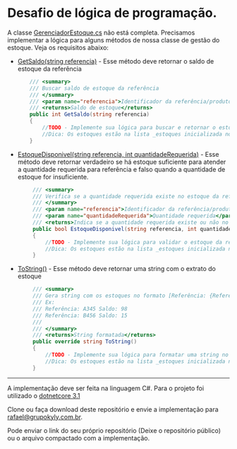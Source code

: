 # Desafio de lógica de programação.

A classe [GerenciadorEstoque.cs](https://github.com/grupokyly/TesteDeveloper/blob/master/TesteDeveloper/GerenciadorEstoque.cs) não está completa. 
Precisamos implementar a lógica para alguns métodos de nossa classe de gestão do estoque. Veja os requisitos abaixo:

- [GetSaldo(string referencia)](https://github.com/grupokyly/TesteDeveloper/blob/master/TesteDeveloper/GerenciadorEstoque.cs#L42) - Esse método deve retornar o saldo de estoque da referência
 ```cs
        /// <summary>
        /// Buscar saldo de estoque da referência
        /// </summary>
        /// <param name="referencia">Identificador da referência/produto</param>
        /// <returns>Saldo de estoque</returns>
        public int GetSaldo(string referencia)
        {
            //TODO - Implemente sua lógica para buscar e retornar o estoque da referência
            //Dica: Os estoques estão na lista _estoques inicializada no construtor
        }
```


- [EstoqueDisponivel(string referencia, int quantidadeRequerida)](https://github.com/grupokyly/TesteDeveloper/blob/master/TesteDeveloper/GerenciadorEstoque.cs#L31) - Esse método deve retornar verdadeiro se há estoque suficiente para atender a quantidade requerida para referência e falso quando a quantidade de estoque for insuficiente.
```cs
        /// <summary>
        /// Verifica se a quantidade requerida existe no estoque da referência
        /// </summary>
        /// <param name="referencia">Identificador da referência/produto</param>
        /// <param name="quantidadeRequerida">Quantidade requerida</param>
        /// <returns>Indica se a quantidade requerida existe ou não no estoque</returns>
        public bool EstoqueDisponivel(string referencia, int quantidadeRequerida)
        {
            //TODO - Implemente sua lógica para validar o estoque da referência contra a quantidade requerida
            //Dica: Os estoques estão na lista _estoques inicializada no construtor
        }
```

- [ToString()](https://github.com/grupokyly/TesteDeveloper/blob/master/TesteDeveloper/GerenciadorEstoque.cs#L57) - Esse método deve retornar uma string com o extrato do estoque
```cs
        /// <summary>
        /// Gera string com os estoques no formato [Referência: {Referencia} Saldo: {SaldoEstoque}] com uma linha para cada referência
        /// Ex: 
        /// Referência: A345 Saldo: 98
        /// Referência: B456 Saldo: 15
        /// 
        /// </summary>
        /// <returns>String formatada</returns>
        public override string ToString()
        {
            //TODO - Implemente sua lógica para formatar uma string no formato esperado
            //Dica: Os estoques estão na lista _estoques inicializada no construtor
        }
```

<hr/>

A implementação deve ser feita na linguagem C#. Para o projeto foi utilizado o [dotnetcore 3.1](https://dotnet.microsoft.com/download)

Clone ou faça download deste repositório e envie a implementação para [rafael@grupokyly.com.br](mailto:rafael@grupokyly.com.br?subject=Teste%20Developer%20Grupo%20Kyly). 

Pode enviar o link do seu próprio repositório (Deixe o repositório público) ou o arquivo compactado com a implementação.
